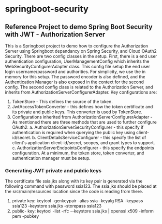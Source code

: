 # springboot-security

## Reference Project to demo Spring Boot Security with JWT - Authorization Server
This is a Springboot project to demo how to configure the Authorization Server using Springboot depandancy on Spring Security, and Cloud OAuth2 Security.
There are two config classes in the setup. First, there is a end user authentication configuration, UserManagementConfig which inherits the 
WebSecurityConfigurerAdapter class. This config file setup the end user login username/password and authorities. For simplicity, we use the in memory for this setup. The password encoder is also defined, and the Authentication Manager is also exposed in the context for the second config. The second config class is related to the Authorization Server, and inherits from AuthorizationServerConfigurerAdapter. Key configurations are:
1. TokenStore - This defines the source of the token.
2. JwtAccessTokenConverter - this defines how the token certificate and its private and public keys. This converter is used by TokenStore.
3. Configurations inherited from AuthorizationServerConfigurerAdapter - As mentioned there are three methods that are used to further configure OAuth2:
a. AuthorizationServerSecurityConfigurer - this specify if authentication is required when querying the public key using client-id/secret.
b. ClientDetailsServiceConfigurer - this specify the list of client's application client-id/secret, scopes, and grant types to support.
c. AuthorizationServerEndpointsConfigurer - this specify the endpoints configuration. At a minimum, the token store, token converter, and authentication manager must be setup.


### Generating JWT private and public keys
The certificate file ssia.jks along with its key pair is generated via the following command with password ssia123. The ssia.jks should be placed at the src/main/resources location since the code is reading from there.
1. private key: keytool -genkeypair -alias ssia -keyalg RSA -keypass ssia123 -keystore ssia.jks -storepass ssia123
2. public- key: keytool -list -rfc --keystore ssia.jks | openssl x509 -inform pem -pubkey

<p>